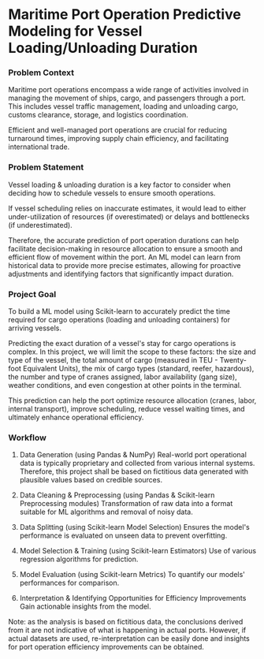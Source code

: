 # Maritime Port Operation Predictive Modeling for Vessel Loading/Unloading Duration

### Problem Context

Maritime port operations encompass a wide range of activities involved in managing the movement of ships, cargo, and passengers through a port. This includes vessel traffic management, loading and unloading cargo, customs clearance, storage, and logistics coordination. 

Efficient and well-managed port operations are crucial for reducing turnaround times, improving supply chain efficiency, and facilitating international trade. 

### Problem Statement

Vessel loading & unloading duration is a key factor to consider when deciding how to schedule vessels to ensure smooth operations.

If vessel scheduling relies on inaccurate estimates, it would lead to either under-utilization of resources (if overestimated) or delays and bottlenecks (if underestimated).

Therefore, the accurate prediction of port operation durations can help facilitate decision-making in resource allocation to ensure a smooth and efficient flow of movement within the port. An ML model can learn from historical data to provide more precise estimates, allowing for proactive adjustments and identifying factors that significantly impact duration.

### Project Goal 

To build a ML model using Scikit-learn to accurately predict the time required for cargo operations (loading and unloading containers) for arriving vessels. 

Predicting the exact duration of a vessel's stay for cargo operations is complex. In this project, we will limit the scope to these factors: the size and type of the vessel, the total amount of cargo (measured in TEU - Twenty-foot Equivalent Units), the mix of cargo types (standard, reefer, hazardous), the number and type of cranes assigned, labor availability (gang size), weather conditions, and even congestion at other points in the terminal.

This prediction can help the port optimize resource allocation (cranes, labor, internal transport), improve scheduling, reduce vessel waiting times, and ultimately enhance operational efficiency.


### Workflow

1. Data Generation (using Pandas & NumPy)
Real-world port operational data is typically proprietary and collected from various internal systems. Therefore, this project shall be based on fictitious data generated with plausible values based on credible sources.

2. Data Cleaning & Preprocessing (using Pandas & Scikit-learn Preprocessing modules)
Transformation of raw data into a format suitable for ML algorithms and removal of noisy data.

3. Data Splitting (using Scikit-learn Model Selection)
Ensures the model's performance is evaluated on unseen data to prevent overfitting.

4. Model Selection & Training (using Scikit-learn Estimators)
Use of various regression algorithms for prediction.

5. Model Evaluation (using Scikit-learn Metrics)
To quantify our models' performances for comparison.

6. Interpretation & Identifying Opportunities for Efficiency Improvements
Gain actionable insights from the model.

Note: as the analysis is based on fictitious data, the conclusions derived from it are not indicative of what is happening in actual ports. However, if actual datasets are used, re-interpretation can be easily done and insights for port operation efficiency improvements can be obtained.
